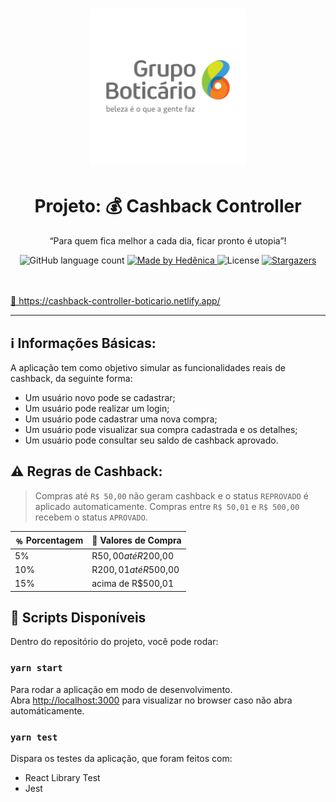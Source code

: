 <h1 align="center">
    <img alt="Boticário" src="./src/assets/img/read-img.png" width="250px" />
</h1>

<h1 align="center">
  Projeto: 💰 Cashback Controller
</h1>

<p align="center">“Para quem fica melhor a cada dia, ficar pronto é utopia”!</blockquote>

<p align="center">
  <img alt="GitHub language count" src="https://img.shields.io/github/languages/count/hedenica/cashback?color=%2304D361">

  <a href="https://linkedin.com/in/hedenica">
    <img alt="Made by Hedênica" src="https://img.shields.io/badge/made%20by-Hedênica-%2304D361">
  </a>

  <img alt="License" src="https://img.shields.io/badge/license-MIT-%2304D361">

  <a href="https://github.com/hedenica/cashback/stargazers">
    <img alt="Stargazers" src="https://img.shields.io/github/stars/hedenica/cashback?style=social">
  </a>
</p>

</br>
</br>

<a href="https://cashback-controller-boticario.netlify.app/">
  🤩 https://cashback-controller-boticario.netlify.app/
</a>

----

## ℹ️  Informações Básicas:

A aplicação tem como objetivo simular as funcionalidades reais de cashback, da seguinte forma: 

- Um usuário novo pode se cadastrar;
- Um usuário pode realizar um login;
- Um usuário pode cadastrar uma nova compra;
- Um usuário pode visualizar sua compra cadastrada e os detalhes;
- Um usuário pode consultar seu saldo de cashback aprovado.

## ⚠️ Regras de Cashback:

> Compras até `R$ 50,00` não geram cashback e o status `REPROVADO` é aplicado automaticamente.
> Compras entre `R$ 50,01` e `R$ 500,00` recebem o status `APROVADO`.


| ﹪ Porcentagem | 💸  Valores de Compra |
|-------------	|-----------------------	|
| 5%          	| R$50,00 até R$200,00  	|
| 10%         	| R$200,01 até R$500,00 	|
| 15%         	| acima de R$500,01     	|


## 📝 Scripts Disponíveis

Dentro do repositório do projeto, você pode rodar:

### `yarn start`

Para rodar a aplicação em modo de desenvolvimento.\
Abra [http://localhost:3000](http://localhost:3000) para visualizar no browser caso não abra automáticamente.

### `yarn test`

Dispara os testes da aplicação, que foram feitos com: 
- React Library Test
- Jest

